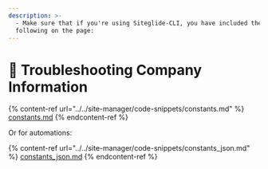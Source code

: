 ```yaml
---
description: >-
  - Make sure that if you're using Siteglide-CLI, you have included the
  following on the page:
---
```


# 🔧 Troubleshooting Company Information

{% content-ref url="../../site-manager/code-snippets/constants.md" %}
[constants.md](../../site-manager/code-snippets/constants.md)
{% endcontent-ref %}

Or for automations:

{% content-ref url="../../site-manager/code-snippets/constants_json.md" %}
[constants\_json.md](../../site-manager/code-snippets/constants\_json.md)
{% endcontent-ref %}
